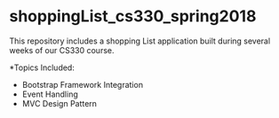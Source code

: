 # shoppingList_cs330_spring2018

This repository includes a shopping List application built during several weeks of our CS330 course.

*Topics Included:
  * Bootstrap Framework Integration
  * Event Handling
  * MVC Design Pattern
